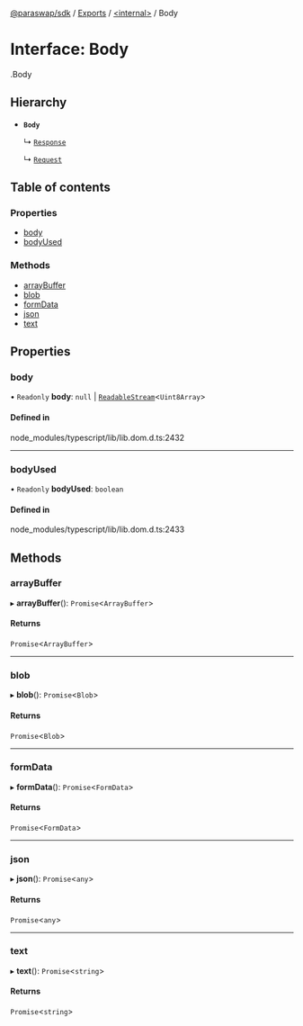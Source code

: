 [@paraswap/sdk](../README.md) / [Exports](../modules.md) / [<internal\>](../modules/internal_.md) / Body

# Interface: Body

[<internal>](../modules/internal_.md).Body

## Hierarchy

- **`Body`**

  ↳ [`Response`](internal_.Response.md)

  ↳ [`Request`](internal_.Request.md)

## Table of contents

### Properties

- [body](internal_.Body.md#body)
- [bodyUsed](internal_.Body.md#bodyused)

### Methods

- [arrayBuffer](internal_.Body.md#arraybuffer)
- [blob](internal_.Body.md#blob)
- [formData](internal_.Body.md#formdata)
- [json](internal_.Body.md#json)
- [text](internal_.Body.md#text)

## Properties

### body

• `Readonly` **body**: ``null`` \| [`ReadableStream`](../modules/internal_.md#readablestream)<`Uint8Array`\>

#### Defined in

node_modules/typescript/lib/lib.dom.d.ts:2432

___

### bodyUsed

• `Readonly` **bodyUsed**: `boolean`

#### Defined in

node_modules/typescript/lib/lib.dom.d.ts:2433

## Methods

### arrayBuffer

▸ **arrayBuffer**(): `Promise`<`ArrayBuffer`\>

#### Returns

`Promise`<`ArrayBuffer`\>

___

### blob

▸ **blob**(): `Promise`<`Blob`\>

#### Returns

`Promise`<`Blob`\>

___

### formData

▸ **formData**(): `Promise`<`FormData`\>

#### Returns

`Promise`<`FormData`\>

___

### json

▸ **json**(): `Promise`<`any`\>

#### Returns

`Promise`<`any`\>

___

### text

▸ **text**(): `Promise`<`string`\>

#### Returns

`Promise`<`string`\>

